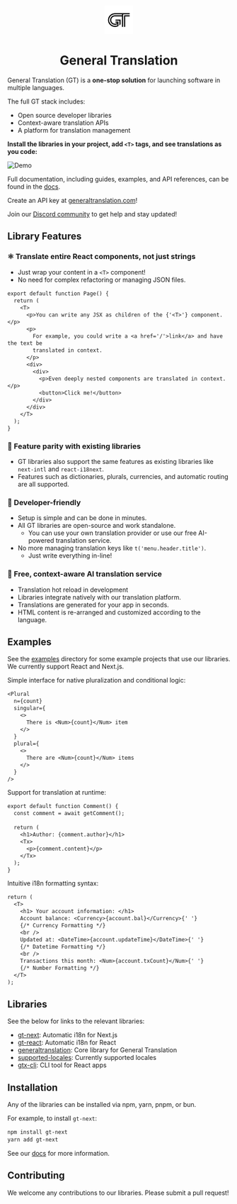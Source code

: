 <div align="center">
  <a href="https://generaltranslation.com" target="_blank">
    <img src="./apps/docs/public/gt-logo-light.svg" alt="General Translation, Inc." width="64" height="64">
  </a>
</div>

<div align="center">

# General Translation

</div>

General Translation (GT) is a **one-stop solution** for launching software in multiple languages.

The full GT stack includes:

- Open source developer libraries
- Context-aware translation APIs
- A platform for translation management

**Install the libraries in your project, add `<T>` tags, and see translations as you code:**

![Demo](./docs/public/live_translations.gif)

Full documentation, including guides, examples, and API references, can be found in the [docs](https://generaltranslation.com/docs).

Create an API key at [generaltranslation.com](https://generaltranslation.com)!

Join our [Discord community](https://discord.gg/W99K6fchSu) to get help and stay updated!

## Library Features

### ⚛️ Translate entire React components, not just strings

- Just wrap your content in a `<T>` component!
- No need for complex refactoring or managing JSON files.

```tsx
export default function Page() {
  return (
    <T>
      <p>You can write any JSX as children of the {'<T>'} component.</p>
      <p>
        For example, you could write a <a href='/'>link</a> and have the text be
        translated in context.
      </p>
      <div>
        <div>
          <p>Even deeply nested components are translated in context.</p>
          <button>Click me!</button>
        </div>
      </div>
    </T>
  );
}
```

### 🔎 Feature parity with existing libraries

- GT libraries also support the same features as existing libraries like `next-intl` and `react-i18next`.
- Features such as dictionaries, plurals, currencies, and automatic routing are all supported.

### 🔧 Developer-friendly

- Setup is simple and can be done in minutes.
- All GT libraries are open-source and work standalone.
  - You can use your own translation provider or use our free AI-powered translation service.
- No more managing translation keys like `t('menu.header.title')`.
  - Just write everything in-line!

### 🧠 Free, context-aware AI translation service

- Translation hot reload in development
- Libraries integrate natively with our translation platform.
- Translations are generated for your app in seconds.
- HTML content is re-arranged and customized according to the language.

## Examples

See the [examples](examples) directory for some example projects that use our libraries. We currently support React and Next.js.

Simple interface for native pluralization and conditional logic:

```tsx
<Plural
  n={count}
  singular={
    <>
      There is <Num>{count}</Num> item
    </>
  }
  plural={
    <>
      There are <Num>{count}</Num> items
    </>
  }
/>
```

Support for translation at runtime:

```tsx
export default function Comment() {
  const comment = await getComment();

  return (
    <h1>Author: {comment.author}</h1>
    <Tx>
      <p>{comment.content}</p>
    </Tx>
  );
}
```

Intuitive i18n formatting syntax:

```tsx
return (
  <T>
    <h1> Your account information: </h1>
    Account balance: <Currency>{account.bal}</Currency>{' '}
    {/* Currency Formatting */}
    <br />
    Updated at: <DateTime>{account.updateTime}</DateTime>{' '}
    {/* Datetime Formatting */}
    <br />
    Transactions this month: <Num>{account.txCount}</Num>{' '}
    {/* Number Formatting */}
  </T>
);
```

## Libraries

See the below for links to the relevant libraries:

- [gt-next](packages/next/README.md): Automatic i18n for Next.js
- [gt-react](packages/react/README.md): Automatic i18n for React
- [generaltranslation](packages/core/README.md): Core library for General Translation
- [supported-locales](packages/supported-locales/README.md): Currently supported locales
- [gtx-cli](packages/cli/README.md): CLI tool for React apps

## Installation

Any of the libraries can be installed via npm, yarn, pnpm, or bun.

For example, to install `gt-next`:

```bash
npm install gt-next
yarn add gt-next
```

See our [docs](https://generaltranslation.com/docs) for more information.

## Contributing

We welcome any contributions to our libraries. Please submit a pull request!
